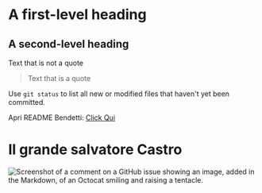 # A first-level heading
## A second-level heading


Text that is not a quote

> Text that is a quote

Use `git status` to list all new or modified files that haven't yet been committed.

Apri README Bendetti: [Click Qui](/Docs/README_Benedetti.MD)

# Il grande salvatore Castro
![Screenshot of a comment on a GitHub issue showing an image, added in the Markdown, of an Octocat smiling and raising a tentacle.](https://slyvi-tstorage.fra1.cdn.digitaloceanspaces.com/r198460719304_tml3365830375169_265546912981_1710431418532263.jpg)
